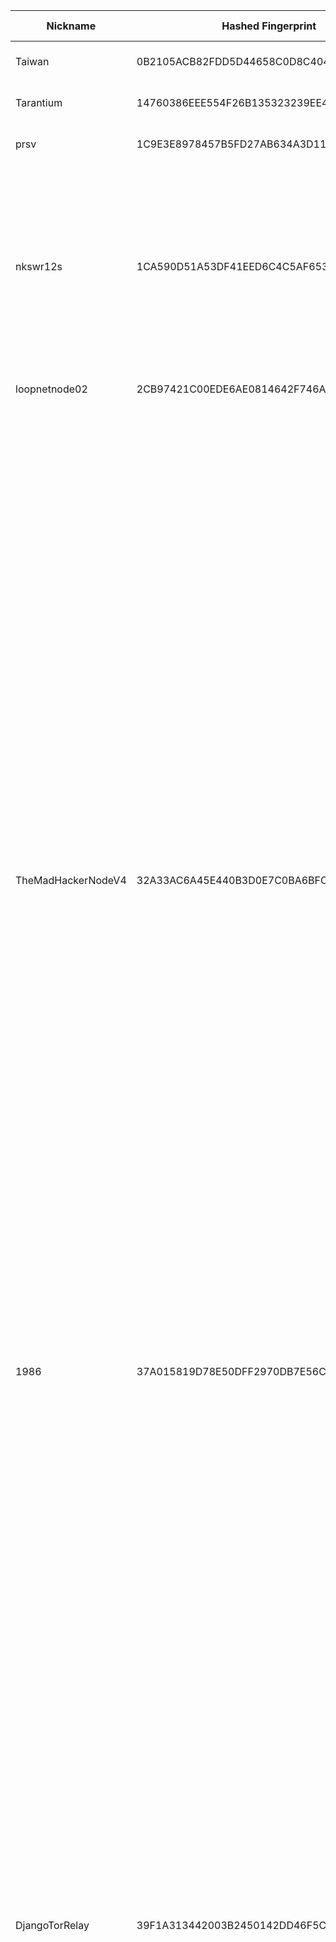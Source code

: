 | Nickname |  Hashed Fingerprint	| Or Addresses | Contact | Running | Flags | Last Seen | First Seen | Last Restarted | Advertised Bandwidth | Platform | Version | Version Status | Recommended Version | Verified hostnames | Exit policy |
|---|---|---|---|---|---|---|---|---|---|---|---|---|---|---|---|
|Taiwan | 0B2105ACB82FDD5D44658C0D8C404F22032A713F | ["217.160.114.200:443"] | https://www.yimang.tw/tor-relay.html | true | Running, V2Dir, Valid | 2025-08-27 17:00:00 | 2025-08-27 14:00:00 | 2025-08-27 13:39:28 | 0 | Tor 0.4.8.10 on Linux | 0.4.8.10 | recommended | true | N/A | ["reject *:*"]|
|Tarantium | 14760386EEE554F26B135323239EE4CDA7D1705E | ["130.61.146.114:9001"] | Luma <zzbussyslayerzz AT google mail dot com> | true | Running, V2Dir, Valid | 2025-08-27 17:00:00 | 2025-08-27 03:00:00 | 2025-08-27 02:44:21 | 0 | Tor 0.4.8.17 on Linux | 0.4.8.17 | recommended | true | N/A | ["reject *:*"]|
|prsv | 1C9E3E8978457B5FD27AB634A3D1102F7EEAEE7C | ["135.148.26.148:9300","[2604:2dc0:101:200::1881]:9300"] | email:admin[]prsv.ch url:https://prsv.ch/ proof:uri-rsa ciissversion:2 | true | Running, V2Dir, Valid | 2025-08-27 17:00:00 | 2025-08-27 17:00:00 | 2025-08-24 16:27:28 | 214016 | Tor 0.4.8.17 on Linux | 0.4.8.17 | recommended | true | ["vps-c1c5008b.vps.ovh.us"] | ["reject *:*"]|
|nkswr12s | 1CA590D51A53DF41EED6C4C5AF65338E9288F724 | ["62.60.250.5:9001","[2a01:e5c0:7d13::2]:9001"] | N/A | false | Exit, Running, V2Dir, Valid | 2025-08-27 12:00:00 | 2025-08-27 12:00:00 | 2025-08-27 11:33:25 | 0 | Tor 0.4.8.10 on Linux | 0.4.8.10 | recommended | true | N/A | ["reject 0.0.0.0/8:*","reject 169.254.0.0/16:*","reject 127.0.0.0/8:*","reject 192.168.0.0/16:*","reject 10.0.0.0/8:*","reject 172.16.0.0/12:*","reject 62.60.250.5:*","reject *:25","reject *:119","reject *:135-139","reject *:445","reject *:563","reject *:1214","reject *:4661-4666","reject *:6346-6429","reject *:6699","reject *:6881-6999","accept *:*"]|
|loopnetnode02 | 2CB97421C00EDE6AE0814642F746A1DCB94DBFF7 | ["23.141.188.66:4432"] | io@nicolo.ovh | true | Running, V2Dir, Valid | 2025-08-27 17:00:00 | 2025-08-27 16:00:00 | 2025-08-27 15:23:43 | 0 | Tor 0.4.8.17 on Linux | 0.4.8.17 | recommended | true | N/A | ["reject *:*"]|
|TheMadHackerNodeV4 | 32A33AC6A45E440B3D0E7C0BA6BFC762ADCFFE82 | ["88.99.148.243:9001","[2a01:4f8:10a:2d23::2]:9050"] | Random Person <nobody AT example dot com> | true | Exit, Running, V2Dir, Valid | 2025-08-27 17:00:00 | 2025-08-27 03:00:00 | 2025-08-27 02:48:34 | 0 | Tor 0.4.8.17 on Linux | 0.4.8.17 | recommended | true | ["static.243.148.99.88.clients.your-server.de"] | ["reject 0.0.0.0/8:*","reject 169.254.0.0/16:*","reject 127.0.0.0/8:*","reject 192.168.0.0/16:*","reject 10.0.0.0/8:*","reject 172.16.0.0/12:*","reject 88.99.148.243:*","accept *:20-23","accept *:43","accept *:53","accept *:79-81","accept *:88","accept *:110","accept *:143","accept *:194","accept *:220","accept *:389","accept *:443","accept *:464","accept *:465","accept *:531","accept *:543-544","accept *:554","accept *:563","accept *:587","accept *:636","accept *:706","accept *:749","accept *:873","accept *:902-904","accept *:981","accept *:989-995","accept *:1194","accept *:1220","accept *:1293","accept *:1500","accept *:1533","accept *:1677","accept *:1723","accept *:1755","accept *:1863","accept *:2082-2083","accept *:2086-2087","accept *:2095-2096","accept *:2102-2104","accept *:3128","accept *:3389","accept *:3690","accept *:4321","accept *:4643","accept *:5050","accept *:5190","accept *:5222-5223","accept *:5228","accept *:5900","accept *:6660-6669","accept *:6679","accept *:6697","accept *:8000","accept *:8008","accept *:8074","accept *:8080","accept *:8082","accept *:8087-8088","accept *:8232-8233","accept *:8332-8333","accept *:8443","accept *:8888","accept *:9418","accept *:9999","accept *:10000","accept *:11371","accept *:19294","accept *:19638","accept *:50002","accept *:64738","reject *:*"]|
|1986 | 37A015819D78E50DFF2970DB7E56C1D503E3F06C | ["195.20.19.231:9001","[2a0c:b641:3a1:1005::5a]:9001"] | u9cxftarh@mozmail.com | true | Running, V2Dir, Valid | 2025-08-27 17:00:00 | 2025-08-27 00:00:00 | 2025-08-26 22:50:15 | 0 | Tor 0.4.8.10 on Linux | 0.4.8.10 | recommended | true | N/A | ["reject *:*"]|
|DjangoTorRelay | 39F1A313442003B2450142DD46F5CD1965C2CE26 | ["82.42.148.195:9001"] | Django White <djangowhite.uk AT protonmail.com> | false | Exit, Running, V2Dir, Valid | 2025-08-27 10:00:00 | 2025-08-27 03:00:00 | 2025-08-27 02:11:00 | 0 | Tor 0.4.8.10 on Linux | 0.4.8.10 | recommended | true | ["nrwh-12-b2-v4wan-167917-cust1218.vm23.cable.virginm.net"] | ["reject 0.0.0.0/8:*","reject 169.254.0.0/16:*","reject 127.0.0.0/8:*","reject 192.168.0.0/16:*","reject 10.0.0.0/8:*","reject 172.16.0.0/12:*","reject 82.42.148.195:*","accept *:20-21","accept *:22","accept *:23","accept *:43","accept *:53","accept *:79","accept *:80-81","accept *:88","accept *:110","accept *:143","accept *:194","accept *:220","accept *:389","accept *:443","accept *:464","accept *:465","accept *:531","accept *:543-544","accept *:554","accept *:563","accept *:587","accept *:636","accept *:706","accept *:749","accept *:853","accept *:873","accept *:902-904","accept *:981","accept *:989-990","accept *:991","accept *:992","accept *:993","accept *:994","accept *:995","accept *:1194","accept *:1220","accept *:1293","accept *:1500","accept *:1533","accept *:1677","accept *:1723","accept *:1755","accept *:1863","accept *:2082","accept *:2083","accept *:2086-2087","accept *:2095-2096","accept *:2102-2104","accept *:3128","accept *:3389","accept *:3690","accept *:4321","accept *:4643","accept *:5050","accept *:5190","accept *:5222-5223","accept *:5228","accept *:5900","accept *:6660-6669","accept *:6679","accept *:6697","accept *:8000","accept *:8008","accept *:8074","accept *:8080","accept *:8082","accept *:8087-8088","accept *:8232-8233","accept *:8332-8333","accept *:8443","accept *:8888","accept *:9418","accept *:9999","accept *:10000","accept *:11371","accept *:19294","accept *:19638","accept *:50002","accept *:64738","reject *:*"]|
|JamisenR | 42C3F214209707B4C005A976A6A9E455762DFD54 | ["213.111.156.154:443","[2a11:6100:0:1b8c::]:443"] | jamisenr@pm.me | true | Running, V2Dir, Valid | 2025-08-27 17:00:00 | 2025-08-27 15:00:00 | 2025-08-27 14:09:08 | 0 | Tor 0.4.8.17 on Linux | 0.4.8.17 | recommended | true | N/A | ["reject *:*"]|
|protaper41 | 5A1FE15F85A7BACDD9615FC1E8E5D7321BEB5000 | ["37.228.129.168:443"] | urbynwarrior@mailfence.com | true | Exit, Running, V2Dir, Valid | 2025-08-27 17:00:00 | 2025-08-27 03:00:00 | 2025-08-27 01:48:09 | 0 | Tor 0.4.8.17 on Linux | 0.4.8.17 | recommended | true | N/A | ["reject 0.0.0.0/8:*","reject 169.254.0.0/16:*","reject 127.0.0.0/8:*","reject 192.168.0.0/16:*","reject 10.0.0.0/8:*","reject 172.16.0.0/12:*","reject 37.228.129.168:*","accept *:20-21","accept *:22","accept *:23","accept *:43","accept *:53","accept *:79","accept *:80-81","accept *:88","accept *:110","accept *:143","accept *:194","accept *:220","accept *:389","accept *:443","accept *:464","accept *:465","accept *:531","accept *:543-544","accept *:554","accept *:563","accept *:587","accept *:636","accept *:706","accept *:749","accept *:873","accept *:902-904","accept *:981","accept *:989-990","accept *:991","accept *:992","accept *:993","accept *:994","accept *:995","accept *:1194","accept *:1220","accept *:1293","accept *:1500","accept *:1533","accept *:1677","accept *:1723","accept *:1755","accept *:1863","accept *:2082","accept *:2083","accept *:2086-2087","accept *:2095-2096","accept *:2102-2104","accept *:3128","accept *:3389","accept *:3690","accept *:4321","accept *:4643","accept *:5050","accept *:5190","accept *:5222-5223","accept *:5228","accept *:5900","accept *:6660-6669","accept *:6679","accept *:6697","accept *:8000","accept *:8008","accept *:8074","accept *:8080","accept *:8082","accept *:8087-8088","accept *:8232-8233","accept *:8332-8333","accept *:8443","accept *:8888","accept *:9418","accept *:9999","accept *:10000","accept *:11371","accept *:19294","accept *:19638","accept *:50002","accept *:64738","reject *:*"]|
|superCoolRelay2 | 62C7C76FBBC95E208B7A9F09187383441BB779A5 | ["37.46.196.22:44571"] | 7aycnfqq@anonaddy.com | true | Exit, Running, V2Dir, Valid | 2025-08-27 17:00:00 | 2025-08-27 10:00:00 | 2025-08-27 08:57:56 | 0 | Tor 0.4.8.16 on Linux | 0.4.8.16 | recommended | true | N/A | ["reject 0.0.0.0/8:*","reject 169.254.0.0/16:*","reject 127.0.0.0/8:*","reject 192.168.0.0/16:*","reject 10.0.0.0/8:*","reject 172.16.0.0/12:*","reject 37.46.196.22:*","accept *:*"]|
|Assange050au | 6B08AAFADE24F3877A0A909A8DA85590064317D0 | ["45.15.185.35:9001","[2a11:7e07::aa]:9001"] | BMTY90VKYRQPUJZOTH[@]Safe-mail.net | true | Running, V2Dir, Valid | 2025-08-27 17:00:00 | 2025-08-27 07:00:00 | 2025-08-27 06:10:25 | 0 | Tor 0.4.8.17 on Linux | 0.4.8.17 | recommended | true | N/A | ["reject *:*"]|
|bones | 730C1B4EA496B5BB95CAC2A1A04D2D383BDDEBE3 | ["108.172.132.210:9001","[2001:569:f99e:5c00:7041:37ff:fe5b:350e]:9001"] | Jesse Gooch <jesse AT gooch dot io> | true | Running, V2Dir, Valid | 2025-08-27 17:00:00 | 2025-08-27 00:00:00 | 2025-08-27 02:29:54 | 0 | Tor 0.4.8.17 on Linux | 0.4.8.17 | recommended | true | ["d108-172-132-210.bchsia.telus.net"] | ["reject *:*"]|
|idideditheconfig | 7859749A9D823154A2EFCFB99C7490F0C8189AC3 | ["98.157.194.178:443"] | Random Person <tornode DOT delouse626 AT slmail DOT me> | true | Running, V2Dir, Valid | 2025-08-27 17:00:00 | 2025-08-27 04:00:00 | 2025-08-27 03:33:37 | 0 | Tor 0.4.8.17 on Linux | 0.4.8.17 | recommended | true | ["syn-098-157-194-178.res.spectrum.com"] | ["reject *:*"]|
|loopnetnode05 | 79677FF7651ED7D5E2373EA0EC3147253621B720 | ["23.141.188.66:4435"] | io@nicolo.ovh | true | Running, V2Dir, Valid | 2025-08-27 17:00:00 | 2025-08-27 16:00:00 | 2025-08-27 15:23:48 | 0 | Tor 0.4.8.17 on Linux | 0.4.8.17 | recommended | true | N/A | ["reject *:*"]|
|TorItaly1 | 85D689A753C135B9227E5E9ACA1A8652FD57956F | ["72.146.194.197:9001"] | freeway@trustcrypt.com | true | Exit, Running, V2Dir, Valid | 2025-08-27 17:00:00 | 2025-08-27 13:00:00 | 2025-08-27 11:49:48 | 0 | Tor 0.4.8.17 on Linux | 0.4.8.17 | recommended | true | N/A | ["reject 0.0.0.0/8:*","reject 169.254.0.0/16:*","reject 127.0.0.0/8:*","reject 192.168.0.0/16:*","reject 10.0.0.0/8:*","reject 172.16.0.0/12:*","reject 72.146.194.197:*","reject *:25","reject *:119","reject *:135-139","reject *:445","reject *:563","reject *:1214","reject *:4661-4666","reject *:6346-6429","reject *:6699","reject *:6881-6999","accept *:*"]|
|MyMiddleNode | 988085F78879C57153C8BEFE87A8964BFABF2534 | ["85.209.2.218:9001"] | your-email@example.com | true | Fast, Running, V2Dir, Valid | 2025-08-27 17:00:00 | 2025-08-27 10:00:00 | 2025-08-27 09:36:43 | 535552 | Tor 0.4.8.17 on Linux | 0.4.8.17 | recommended | true | N/A | ["reject *:*"]|
|TorNorway1 | 989CA3BE84806308608A7C5FE1E919EA71ABB1B4 | ["51.120.1.199:9001"] | freeway@trustcrypt.com | true | Exit, Running, V2Dir, Valid | 2025-08-27 17:00:00 | 2025-08-27 12:00:00 | 2025-08-27 11:49:50 | 0 | Tor 0.4.8.17 on Linux | 0.4.8.17 | recommended | true | N/A | ["reject 0.0.0.0/8:*","reject 169.254.0.0/16:*","reject 127.0.0.0/8:*","reject 192.168.0.0/16:*","reject 10.0.0.0/8:*","reject 172.16.0.0/12:*","reject 51.120.1.199:*","reject *:25","reject *:119","reject *:135-139","reject *:445","reject *:563","reject *:1214","reject *:4661-4666","reject *:6346-6429","reject *:6699","reject *:6881-6999","accept *:*"]|
|loopnetnode03 | B543326CF26B23A344B245809BB489FA30265847 | ["23.141.188.66:4433"] | io@nicolo.ovh | true | Running, V2Dir, Valid | 2025-08-27 17:00:00 | 2025-08-27 16:00:00 | 2025-08-27 15:23:47 | 0 | Tor 0.4.8.17 on Linux | 0.4.8.17 | recommended | true | N/A | ["reject *:*"]|
|prsv | BA78FD7C5B6AB14F72DC42BFC75E80FBEB90250D | ["135.148.26.148:9000","[2604:2dc0:101:200::1881]:9000"] | email:admin[]prsv.ch url:https://prsv.ch/ proof:uri-rsa ciissversion:2 | true | Running, V2Dir, Valid | 2025-08-27 17:00:00 | 2025-08-27 17:00:00 | 2025-08-24 16:25:13 | 220160 | Tor 0.4.8.17 on Linux | 0.4.8.17 | recommended | true | ["vps-c1c5008b.vps.ovh.us"] | ["reject *:*"]|
|TorUsWest1 | C094CDB4BAFD06975103483E113D79FC156D0C74 | ["52.233.83.66:9001"] | freeway@trustcrypt.com | true | Exit, Running, V2Dir, Valid | 2025-08-27 17:00:00 | 2025-08-27 13:00:00 | 2025-08-27 11:49:53 | 0 | Tor 0.4.8.17 on Linux | 0.4.8.17 | recommended | true | N/A | ["reject 0.0.0.0/8:*","reject 169.254.0.0/16:*","reject 127.0.0.0/8:*","reject 192.168.0.0/16:*","reject 10.0.0.0/8:*","reject 172.16.0.0/12:*","reject 52.233.83.66:*","reject *:25","reject *:119","reject *:135-139","reject *:445","reject *:563","reject *:1214","reject *:4661-4666","reject *:6346-6429","reject *:6699","reject *:6881-6999","accept *:*"]|
|pigeonrelay2 | C3A1303274D6FC8B693A8BD239ECA8A51BA3B347 | ["82.33.96.128:9001"] | spark293984@gmail.com | false | Running, V2Dir, Valid | 2025-08-27 10:00:00 | 2025-08-27 10:00:00 | 2025-08-27 09:37:54 | 0 | Tor 0.4.8.17 on Linux | 0.4.8.17 | recommended | true | ["newc-18-b2-v4wan-165882-cust127.vm8.cable.virginm.net"] | ["reject *:*"]|
|pigeonrelay2 | C66BAB57B236DF4E42524289389717390884B6E3 | ["82.33.96.128:9001"] | spark293984@gmail.com | true | Running, V2Dir, Valid | 2025-08-27 17:00:00 | 2025-08-27 10:00:00 | 2025-08-27 15:29:02 | 0 | Tor 0.4.8.17 on Linux | 0.4.8.17 | recommended | true | ["newc-18-b2-v4wan-165882-cust127.vm8.cable.virginm.net"] | ["reject *:*"]|
|loopnetnode04 | D8A59946825E7EA356D7D0B6FC3BDC1B7D9A1578 | ["23.141.188.66:4434"] | io@nicolo.ovh | true | Running, V2Dir, Valid | 2025-08-27 17:00:00 | 2025-08-27 16:00:00 | 2025-08-27 15:23:52 | 0 | Tor 0.4.8.17 on Linux | 0.4.8.17 | recommended | true | N/A | ["reject *:*"]|
|missaustraliana | EA87602608BE5DE58F8F6BE90BD826C786949F08 | ["51.161.198.74:9001"] | tor@fullpwn.net | true | Exit, Running, V2Dir, Valid | 2025-08-27 17:00:00 | 2025-08-27 13:00:00 | 2025-08-27 12:05:07 | 0 | Tor 0.4.8.10 on Linux | 0.4.8.10 | recommended | true | ["ns5010500.ip-51-161-198.net"] | ["reject 0.0.0.0/8:*","reject 169.254.0.0/16:*","reject 127.0.0.0/8:*","reject 192.168.0.0/16:*","reject 10.0.0.0/8:*","reject 172.16.0.0/12:*","reject 51.161.198.74:*","reject 100.64.0.0:*","accept *:*"]|
|TorUsEast1 | F392727A6AD9F6E7CC81E75FB2A618D6FFCDE27C | ["172.212.105.150:9001"] | freeway@trustcrypt.com | true | Exit, Running, V2Dir, Valid | 2025-08-27 17:00:00 | 2025-08-27 13:00:00 | 2025-08-27 11:49:52 | 0 | Tor 0.4.8.17 on Linux | 0.4.8.17 | recommended | true | N/A | ["reject 0.0.0.0/8:*","reject 169.254.0.0/16:*","reject 127.0.0.0/8:*","reject 192.168.0.0/16:*","reject 10.0.0.0/8:*","reject 172.16.0.0/12:*","reject 172.212.105.150:*","reject *:25","reject *:119","reject *:135-139","reject *:445","reject *:563","reject *:1214","reject *:4661-4666","reject *:6346-6429","reject *:6699","reject *:6881-6999","accept *:*"]|
|BarisExit | F58846C6C6DD11A5AB4F789BEB62379016B32306 | ["146.190.27.145:9001","[2a03:b0c0:2:f0::da31:5001]:9001"] | N/A | true | Exit, Running, V2Dir, Valid | 2025-08-27 17:00:00 | 2025-08-27 16:00:00 | 2025-08-27 15:26:21 | 0 | Tor 0.4.8.10 on Linux | 0.4.8.10 | recommended | true | N/A | ["reject 0.0.0.0/8:*","reject 169.254.0.0/16:*","reject 127.0.0.0/8:*","reject 192.168.0.0/16:*","reject 10.0.0.0/8:*","reject 172.16.0.0/12:*","reject 146.190.27.145:*","accept *:80","accept *:443","reject *:*"]|
|neutrino | FA678367F231425B552F5ED23B4F7F042BEC46CF | ["185.245.183.234:9051"] | michael@jackson.com | true | Running, Valid | 2025-08-27 17:00:00 | 2025-08-27 08:00:00 | 2025-08-27 07:25:06 | 0 | Tor 0.4.8.10 on Linux | 0.4.8.10 | recommended | true | ["lmao.work"] | ["reject *:*"]|
|GigaTorOfHell2 | FE8CC47D05D3D1E54BAC2C7A72459996B80CE820 | ["82.67.111.215:9001"] | tor_abuse@jumpingcatstudios.com | true | Running, Valid | 2025-08-27 17:00:00 | 2025-08-27 17:00:00 | 2025-08-27 16:30:55 | 0 | Tor 0.4.8.10 on Linux | 0.4.8.10 | recommended | true | N/A | ["reject *:*"]|
